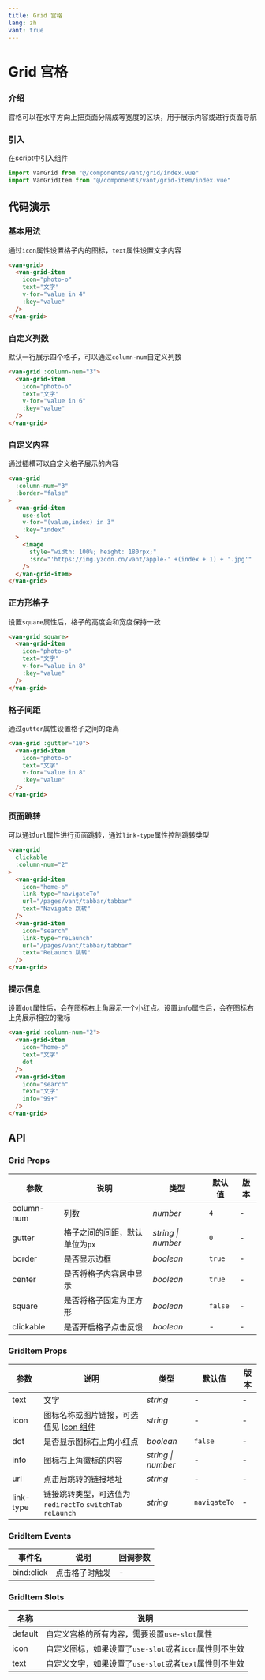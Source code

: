 ```yaml
---
title: Grid 宫格
lang: zh
vant: true
---
```


# Grid 宫格

### 介绍

宫格可以在水平方向上把页面分隔成等宽度的区块，用于展示内容或进行页面导航

### 引入

在script中引入组件

```js
import VanGrid from "@/components/vant/grid/index.vue"
import VanGridItem from "@/components/vant/grid-item/index.vue"
```

## 代码演示

### 基本用法

通过`icon`属性设置格子内的图标，`text`属性设置文字内容

```html
<van-grid>
  <van-grid-item
    icon="photo-o"
    text="文字"
    v-for="value in 4"
    :key="value"
  />
</van-grid>
```

### 自定义列数

默认一行展示四个格子，可以通过`column-num`自定义列数

```html
<van-grid :column-num="3">
  <van-grid-item
    icon="photo-o"
    text="文字"
    v-for="value in 6"
    :key="value"
  />
</van-grid>
```

### 自定义内容

通过插槽可以自定义格子展示的内容

```html
<van-grid
  :column-num="3"
  :border="false"
>
  <van-grid-item
    use-slot
    v-for="(value,index) in 3"
    :key="index"
  >
    <image
      style="width: 100%; height: 180rpx;"
      :src="'https://img.yzcdn.cn/vant/apple-' +(index + 1) + '.jpg'"
    />
  </van-grid-item>
</van-grid>
```

### 正方形格子

设置`square`属性后，格子的高度会和宽度保持一致

```html
<van-grid square>
  <van-grid-item
    icon="photo-o"
    text="文字"
    v-for="value in 8"
    :key="value"
  />
</van-grid>
```

### 格子间距

通过`gutter`属性设置格子之间的距离

```html
<van-grid :gutter="10">
  <van-grid-item
    icon="photo-o"
    text="文字"
    v-for="value in 8"
    :key="value"
  />
</van-grid>
```

### 页面跳转

可以通过`url`属性进行页面跳转，通过`link-type`属性控制跳转类型

```html
<van-grid
  clickable
  :column-num="2"
>
  <van-grid-item
    icon="home-o"
    link-type="navigateTo"
    url="/pages/vant/tabbar/tabbar"
    text="Navigate 跳转"
  />
  <van-grid-item
    icon="search"
    link-type="reLaunch"
    url="/pages/vant/tabbar/tabbar"
    text="ReLaunch 跳转"
  />
</van-grid>
```

### 提示信息

设置`dot`属性后，会在图标右上角展示一个小红点。设置`info`属性后，会在图标右上角展示相应的徽标

```html
<van-grid :column-num="2">
  <van-grid-item
    icon="home-o"
    text="文字"
    dot
  />
  <van-grid-item
    icon="search"
    text="文字"
    info="99+"
  />
</van-grid>
```

## API

### Grid Props

| 参数 | 说明 | 类型 | 默认值 | 版本 |
|-----------|-----------|-----------|-------------|-------------|
| column-num | 列数 | *number* | `4` | - |
| gutter | 格子之间的间距，默认单位为`px` | *string \| number* | `0` | - |
| border | 是否显示边框 | *boolean* | `true` | - |
| center | 是否将格子内容居中显示 | *boolean* | `true`  | - |
| square | 是否将格子固定为正方形 | *boolean* | `false` | - |
| clickable  | 是否开启格子点击反馈 | *boolean* | - | - |

### GridItem Props

| 参数 | 说明 | 类型 | 默认值 | 版本 |
|-----------|-----------|-----------|-------------|-------------|
| text | 文字 | *string* | - | - |
| icon | 图标名称或图片链接，可选值见 [Icon 组件](#/icon) | *string* | - | - |
| dot | 是否显示图标右上角小红点 | *boolean* | `false` | - |
| info | 图标右上角徽标的内容 | *string \| number* | - | - |
| url | 点击后跳转的链接地址 | *string* | - | -    |
| link-type | 链接跳转类型，可选值为 `redirectTo` `switchTab` `reLaunch` | *string* | `navigateTo` | - |

### GridItem Events

| 事件名 | 说明 | 回调参数 |
|-----------|-----------|-----------|
| bind:click | 点击格子时触发 | - |

### GridItem Slots

| 名称 | 说明 |
|-----------|-----------|
| default | 自定义宫格的所有内容，需要设置`use-slot`属性 |
| icon | 自定义图标，如果设置了`use-slot`或者`icon`属性则不生效 |
| text | 自定义文字，如果设置了`use-slot`或者`text`属性则不生效 |
